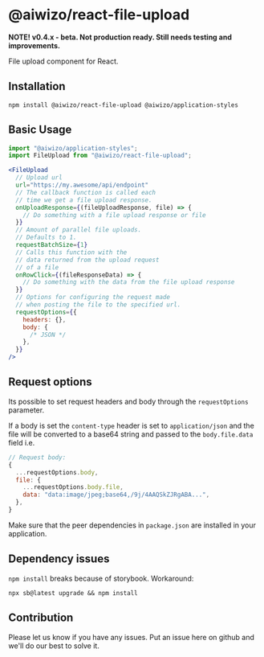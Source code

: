# @aiwizo/react-file-upload

**NOTE! v0.4.x - beta. Not production ready. Still needs testing and improvements.**

File upload component for React.

## Installation

```
npm install @aiwizo/react-file-upload @aiwizo/application-styles
```

## Basic Usage

```javascript
import "@aiwizo/application-styles";
import FileUpload from "@aiwizo/react-file-upload";
```

```jsx
<FileUpload
  // Upload url
  url="https://my.awesome/api/endpoint"
  // The callback function is called each
  // time we get a file upload response.
  onUploadResponse={(fileUploadResponse, file) => {
    // Do something with a file upload response or file
  }}
  // Amount of parallel file uploads.
  // Defaults to 1.
  requestBatchSize={1}
  // Calls this function with the
  // data returned from the upload request
  // of a file
  onRowClick={(fileResponseData) => {
    // Do something with the data from the file upload response
  }}
  // Options for configuring the request made
  // when posting the file to the specified url.
  requestOptions={{
    headers: {},
    body: {
      /* JSON */
    },
  }}
/>
```

## Request options

Its possible to set request headers and body through the `requestOptions` parameter.

If a body is set the `content-type` header is set to `application/json` and the file will be converted to a base64 string and passed to the `body.file.data` field i.e.

```javascript
// Request body:
{
  ...requestOptions.body,
  file: {
    ...requestOptions.body.file,
    data: "data:image/jpeg;base64,/9j/4AAQSkZJRgABA...",
  },
}
```

Make sure that the peer dependencies in `package.json` are installed in your application.

## Dependency issues

`npm install` breaks because of storybook. Workaround:

```
npx sb@latest upgrade && npm install
```

## Contribution

Please let us know if you have any issues. Put an issue here on github and we'll do our best to solve it.
